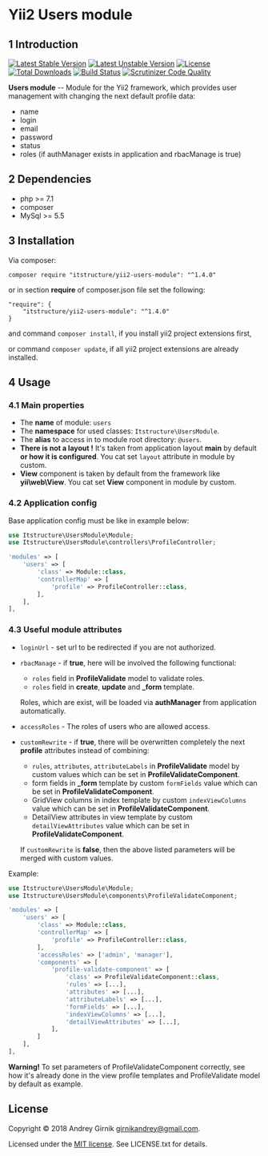 Yii2 Users module
==============

1 Introduction
----------------------------

[![Latest Stable Version](https://poser.pugx.org/itstructure/yii2-users-module/v/stable)](https://packagist.org/packages/itstructure/yii2-users-module)
[![Latest Unstable Version](https://poser.pugx.org/itstructure/yii2-users-module/v/unstable)](https://packagist.org/packages/itstructure/yii2-users-module)
[![License](https://poser.pugx.org/itstructure/yii2-users-module/license)](https://packagist.org/packages/itstructure/yii2-users-module)
[![Total Downloads](https://poser.pugx.org/itstructure/yii2-users-module/downloads)](https://packagist.org/packages/itstructure/yii2-users-module)
[![Build Status](https://scrutinizer-ci.com/g/itstructure/yii2-users-module/badges/build.png?b=master)](https://scrutinizer-ci.com/g/itstructure/yii2-users-module/build-status/master)
[![Scrutinizer Code Quality](https://scrutinizer-ci.com/g/itstructure/yii2-users-module/badges/quality-score.png?b=master)](https://scrutinizer-ci.com/g/itstructure/yii2-users-module/?branch=master)

**Users module** -- Module for the Yii2 framework, which provides user management with changing 
the next default profile data:
- name
- login
- email
- password
- status
- roles (if authManager exists in application and rbacManage is true)

2 Dependencies
----------------------------
- php >= 7.1
- composer
- MySql >= 5.5

3 Installation
----------------------------

Via composer:

```composer require "itstructure/yii2-users-module": "^1.4.0"```

or in section **require** of composer.json file set the following:
```
"require": {
    "itstructure/yii2-users-module": "^1.4.0"
}
```
and command ```composer install```, if you install yii2 project extensions first,

or command ```composer update```, if all yii2 project extensions are already installed.

4 Usage
----------------------------

### 4.1 Main properties

- The **name** of module: ```users```
- The **namespace** for used classes: ```Itstructure\UsersModule```.
- The **alias** to access in to module root directory: ```@users```.
- **There is not a layout !** It's taken from application layout **main** by default **or how it is 
configured**.
You cat set ```layout``` attribute in module by custom.
- **View** component is taken by default from the framework like **yii\web\View**. You cat set 
**View** component in module by custom.

### 4.2 Application config

Base application config must be like in example below:

```php
use Itstructure\UsersModule\Module;
use Itstructure\UsersModule\controllers\ProfileController;
```
```php
'modules' => [
    'users' => [
        'class' => Module::class,
        'controllerMap' => [
            'profile' => ProfileController::class,
        ],
    ],
],
```

### 4.3 Useful module attributes

- ```loginUrl``` - set url to be redirected if you are not authorized.
- ```rbacManage``` - if **true**, here will be involved the following functional:
    - ```roles``` field in **ProfileValidate** model to validate roles.
    - ```roles``` field in **create**, **update** and **_form** template.
    
    Roles, which are exist, will be loaded via **authManager** from application automatically.
        
- ```accessRoles``` - The roles of users who are allowed access.
- ```customRewrite``` - if **true**, there will be overwritten completely the next **profile** attributes instead of combining:
    - ```rules```, ```attributes```, ```attributeLabels``` in **ProfileValidate** model by custom
     values which can be set in **ProfileValidateComponent**.
    - form fields in **_form** template by custom ```formFields``` value which can be set in **ProfileValidateComponent**.
    - GridView columns in index template by custom ```indexViewColumns``` value which can be set in **ProfileValidateComponent**.
    - DetailView attributes in view template by custom ```detailViewAttributes``` value which can
     be set in **ProfileValidateComponent**.

    If ```customRewrite``` is **false**, then the above listed parameters will be merged with custom values.

Example:

```php
use Itstructure\UsersModule\Module;
use Itstructure\UsersModule\components\ProfileValidateComponent;
```
```php
'modules' => [
    'users' => [
        'class' => Module::class,
        'controllerMap' => [
            'profile' => ProfileController::class,
        ],
        'accessRoles' => ['admin', 'manager'],
        'components' => [
            'profile-validate-component' => [
                'class' => ProfileValidateComponent::class,
                'rules' => [...],
                'attributes' => [...],
                'attributeLabels' => [...],
                'formFields' => [...],
                'indexViewColumns' => [...],
                'detailViewAttributes' => [...],
            ],
        ]
    ],
],
```

**Warning!**
To set parameters of ProfileValidateComponent correctly, see how it's already done in the 
view profile templates and ProfileValidate model by default as example.

License
----------------------------
Copyright © 2018 Andrey Girnik girnikandrey@gmail.com.

Licensed under the [MIT license](http://opensource.org/licenses/MIT). See LICENSE.txt for details.
